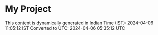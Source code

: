 # My Project

This content is dynamically generated in Indian Time (IST): 2024-04-06 11:05:12 IST
Converted to UTC: 2024-04-06 05:35:12 UTC
